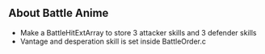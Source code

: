 ## About Battle Anime
* Make a BattleHitExtArray to store 3 attacker skills and 3 defender skills
* Vantage and desperation skill is set inside BattleOrder.c